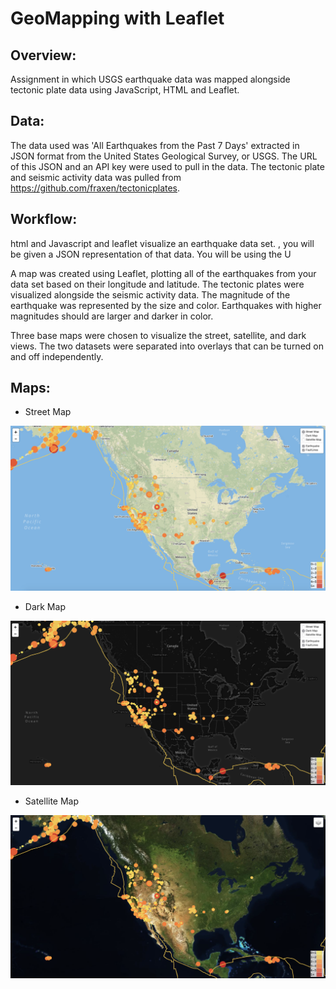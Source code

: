 # GeoMapping with Leaflet

## Overview:
Assignment in which USGS earthquake data was mapped alongside tectonic plate data using JavaScript, HTML and Leaflet.

## Data:
The data used was 'All Earthquakes from the Past 7 Days' extracted in JSON format from the United States Geological Survey, or USGS. The URL of this JSON and an API key were used to pull in the data. The tectonic plate and seismic activity data was pulled from https://github.com/fraxen/tectonicplates. 

## Workflow:

html and Javascript  and leaflet visualize an earthquake data set. , you will be given a JSON representation of that data. You will be using the U

A map was created using Leaflet, plotting all of the earthquakes from your data set based on their longitude and latitude. The tectonic plates were visualized alongside the seismic activity data. The magnitude of the earthquake was represented by the size and color. Earthquakes with higher magnitudes should are larger and darker in color.

Three base maps were chosen to visualize the street, satellite, and dark views. The two  datasets were separated into overlays that can be turned on and off independently.

## Maps:


- Street Map

<img src="images/StreetMap.png" width="800">

- Dark Map

<img src="images/DarkMap.png" width="800">

- Satellite Map

<img src="images/SatelliteMap.png" width="800">
